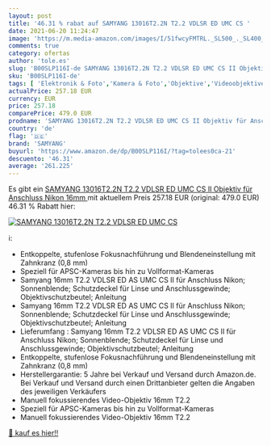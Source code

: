 ```yaml
---
layout: post
title: '46.31 % rabat auf SAMYANG 13016T2.2N T2.2 VDLSR ED UMC CS '
date: 2021-06-20 11:24:47
image: 'https://m.media-amazon.com/images/I/51fwcyFMTRL._SL500_._SL400_.jpg'
comments: true
category: ofertas
author: 'tole.es'
slug: 'B00SLP116I-de SAMYANG 13016T2.2N T2.2 VDLSR ED UMC CS II Objektiv für...'
sku: 'B00SLP116I-de'
tags: [ 'Elektronik & Foto','Kamera & Foto','Objektive','Videoobjektive','samyang', ]
actualPrice: 257.18 EUR
currency: EUR
price: 257.18
comparePrice: 479.0 EUR
prodname: 'SAMYANG 13016T2.2N T2.2 VDLSR ED UMC CS II Objektiv für Anschluss Nikon  16mm '
country: 'de'
flag: '🇩🇪'
brand: 'SAMYANG'
buyurl: 'https://www.amazon.de/dp/B00SLP116I/?tag=tolees0ca-21'
descuento: '46.31'
average: '261.225'
---
```


Es gibt ein [SAMYANG 13016T2.2N T2.2 VDLSR ED UMC CS II Objektiv für Anschluss Nikon  16mm ](https://www.amazon.de/dp/B00SLP116I/?tag=tolees0ca-21) mit aktuellem Preis 257.18 EUR (original: 479.0 EUR) 46.31 % Rabatt hier:

[![SAMYANG 13016T2.2N T2.2 VDLSR ED UMC CS ](https://m.media-amazon.com/images/I/51fwcyFMTRL._SL500_._SL400_.jpg)](https://www.amazon.de/dp/B00SLP116I/?tag=tolees0ca-21)

ℹ️:

- Entkoppelte, stufenlose Fokusnachführung und Blendeneinstellung mit Zahnkranz (0,8 mm)
- Speziell für APSC-Kameras bis hin zu Vollformat-Kameras
- Samyang 16mm T2.2 VDLSR ED AS UMC CS II für Anschluss Nikon; Sonnenblende; Schutzdeckel für Linse und Anschlussgewinde; Objektivschutzbeutel; Anleitung
- Samyang 16mm T2.2 VDLSR ED AS UMC CS II für Anschluss Nikon; Sonnenblende; Schutzdeckel für Linse und Anschlussgewinde; Objektivschutzbeutel; Anleitung
- Lieferumfang : Samyang 16mm T2.2 VDLSR ED AS UMC CS II für Anschluss Nikon; Sonnenblende; Schutzdeckel für Linse und Anschlussgewinde; Objektivschutzbeutel; Anleitung
- Entkoppelte, stufenlose Fokusnachführung und Blendeneinstellung mit Zahnkranz (0,8 mm)
- Herstellergarantie: 5 Jahre bei Verkauf und Versand durch Amazon.de. Bei Verkauf und Versand durch einen Drittanbieter gelten die Angaben des jeweiligen Verkäufers
- Manuell fokussierendes Video-Objektiv 16mm T2.2
- Speziell für APSC-Kameras bis hin zu Vollformat-Kameras
- Manuell fokussierendes Video-Objektiv 16mm T2.2

[🛒 kauf es hier!!](https://www.amazon.de/dp/B00SLP116I/?tag=tolees0ca-21)
